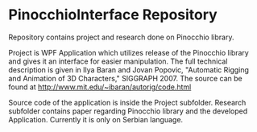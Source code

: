 # PinocchioInterface Repository
Repository contains project and research done on Pinocchio library.

Project is WPF Application which utilizes release of the Pinocchio library and
gives it an interface for easier manipulation.
The full technical description is given in Ilya Baran and Jovan Popovic,
"Automatic Rigging and Animation of 3D Characters," SIGGRAPH 2007.
The source can be found at http://www.mit.edu/~ibaran/autorig/code.html

Source code of the application is inside the Project subfolder. 
Research subfolder contains paper regarding Pinocchio library and the developed Application.
Currently it is only on Serbian language.

